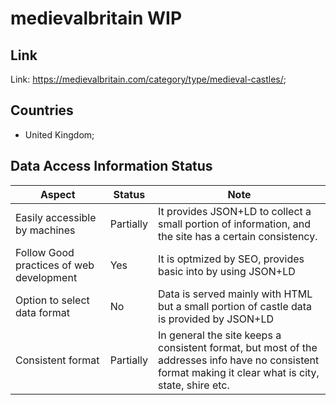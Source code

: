 # medievalbritain WIP

## Link
Link: https://medievalbritain.com/category/type/medieval-castles/;

## Countries
- United Kingdom;

## Data Access Information Status

|Aspect|Status|Note|
|--|--|--|
|Easily accessible by machines|Partially|It provides JSON+LD to collect a small portion of information, and the site has a certain consistency.|
|Follow Good practices of web development|Yes|It is optmized by SEO, provides basic into by using JSON+LD |
|Option to select data format|No|Data is served mainly with HTML but a small portion of castle data is provided by JSON+LD|
|Consistent format|Partially|In general the site keeps a consistent format, but most of the addresses info have no consistent format making it clear what is city, state, shire etc.|


